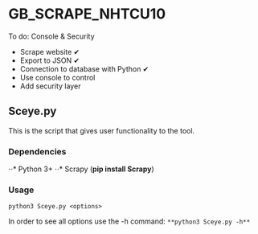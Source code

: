 # GB_SCRAPE_NHTCU10
To do:
Console & Security

- Scrape website ✔
- Export to JSON ✔
- Connection to database with Python ✔
- Use console to control 
- Add security layer

## Sceye.py

This is the script that gives user functionality to the tool.

### Dependencies
⋅⋅* Python 3+ 
⋅⋅* Scrapy (**pip install Scrapy**)

### Usage
`python3 Sceye.py <options>`
  
 In order to see all options use the -h command:
 `**python3 Sceye.py -h**`

